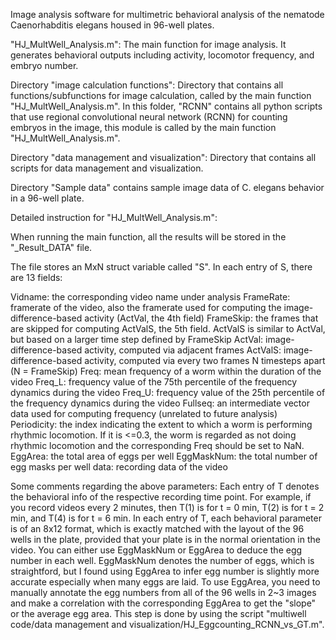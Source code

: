 Image analysis software for multimetric behavioral analysis of the nematode Caenorhabditis elegans housed in 96-well plates.

"HJ_MultWell_Analysis.m": The main function for image analysis.  It generates behavioral outputs including activity, locomotor frequency, and embryo number.

Directory "image calculation functions": Directory that contains all functions/subfunctions for image calculation, called by the main function "HJ_MultWell_Analysis.m".  In this folder, "RCNN" contains all python scripts that use regional convolutional neural network (RCNN) for counting embryos in the image, this module is called by the main function "HJ_MultWell_Analysis.m".

Directory "data management and visualization": Directory that contains all scripts for data management and visualization.

Directory "Sample data" contains sample image data of C. elegans behavior in a 96-well plate.


Detailed instruction for "HJ_MultWell_Analysis.m":

When running the main function, all the results will be stored in the "_Result_DATA" file. 

The file stores an MxN struct variable called "S".
In each entry of S, there are 13 fields:

Vidname: the corresponding video name under analysis
FrameRate: framerate of the video, also the framerate used for computing the image-difference-based activity (ActVal, the 4th field)
FrameSkip: the frames that are skipped for computing ActValS, the 5th field. ActValS is similar to ActVal, but based on a larger time step defined by FrameSkip
ActVal: image-difference-based activity, computed via adjacent frames
ActValS: image-difference-based activity, computed via every two frames N timesteps apart (N = FrameSkip)
Freq: mean frequency of a worm within the duration of the video
Freq_L: frequency value of the 75th percentile of the frequency dynamics during the video
Freq_U: frequency value of the 25th percentile of the frequency dynamics during the video
Fullseq: an intermediate vector data used for computing frequency (unrelated to future analysis)
Periodicity: the index indicating the extent to which a worm is performing rhythmic locomotion. If it is <=0.3, the worm is regarded as not doing rhythmic locomotion and the corresponding Freq should be set to NaN.
EggArea: the total area of eggs per well
EggMaskNum: the total number of egg masks per well
data: recording data of the video

Some comments regarding the above parameters:
Each entry of T denotes the behavioral info of the respective recording time point. For example, if you record videos every 2 minutes, then T(1) is for t = 0 min, T(2) is for t = 2 min, and T(4) is for t = 6 min.
In each entry of T, each behavioral parameter is of an 8x12 format, which is exactly matched with the layout of the 96 wells in the plate, provided that your plate is in the normal orientation in the video.
You can either use EggMaskNum or EggArea to deduce the egg number in each well.  EggMaskNum denotes the number of eggs, which is straightford, but I found using EggArea to infer egg number is slightly more accurate especially when many eggs are laid.  To use EggArea, you need to manually annotate the egg numbers from all of the 96 wells in 2~3 images and make a correlation with the corresponding EggArea to get the "slope" or the average egg area.  This step is done by using the script "multiwell code/data management and visualization/HJ_Eggcounting_RCNN_vs_GT.m".
